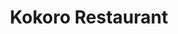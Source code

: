 ---
layout: place
title: "Kokoro Restaurant"
permalink: /colorado/arvada/kokoro-restaurant.html
stateAbbr: CO
stateName: Colorado
cityName: Arvada
seo:
  name: "Kokoro Restaurant"
  type: Restaurant
  links: null
description: "Kokoro Restaurant serves delicious sushi in Arvada, Colorado. Try fresh Japanese dishes for a great dining experience. "
place_id: ChIJsUFc7TSGa4cRyAM70oz8dl0
photos:
  - name: >-
      places/ChIJsUFc7TSGa4cRyAM70oz8dl0/photos/AeeoHcIaeeWFO6Mn8vZh72Tzg03kLwlebJ7Kv9vzMFEEImNdtLx9wDnNLrlMN1VcRBokRWC6Ecjeg4loqBOR_cm7ALwmbVZuUGhOQ-ei-Dnp83F5hKtqHjMfcQlwMCigArQPQuUc8LxxApdXPpM7aO518qzlJPqkls2Kc8jeGiHnb7rkge6vLbN6Nc42H9lGM5GRe1UBYbdonM2KNfjXevBRTaIY6bN5e-8UfbM1FPtnNwZWYeEmOZZcqzXXbJPc4XeDASuQvr93Ezeu1KKpT8b-f7t53kEQKUmwWgB98Fe8R-AfFQ
    widthPx: 555
    heightPx: 370
    authorAttributions:
      - displayName: Kokoro Restaurant
        uri: https://maps.google.com/maps/contrib/108710497348447405913
        photoUri: >-
          https://lh3.googleusercontent.com/a-/ALV-UjWViT9Y69cbH94tO7o_M87rIxIEAkDHWVn_OSfLUyH2ExwvzW83=s100-p-k-no-mo
    flagContentUri: >-
      https://www.google.com/local/imagery/report/?cb_client=maps_api_places.places_api&image_key=!1e10!2sAF1QipMT5vc0GmzMFc68Mh_96Dqapl_Aq27aBT_Ml3FL&hl=en-US
    googleMapsUri: >-
      https://www.google.com/maps/place//data=!3m4!1e2!3m2!1sAF1QipMT5vc0GmzMFc68Mh_96Dqapl_Aq27aBT_Ml3FL!2e10!4m2!3m1!1s0x876b8634ed5c41b1:0x5d76fc8cd23b03c8
  - name: >-
      places/ChIJsUFc7TSGa4cRyAM70oz8dl0/photos/AeeoHcIlDKcLM_0Po92KqkCoY4j8m-Y2BBUNXSrmbdz4cmdJC_NYapdeaWon3mQT5zgW9fXKjFYBSH6oYZsDWtiu82SfY3Pt31aHovTGvCvSKvayg2A_gvtHtOPBCHWnMmzXF6BBpjnth5HYih_fziyc8Vk87g2N8ILRTjLIcLViClUpD4j0ezY8fxzyOFksnkGo1yVoymQCx6rH0oxuHut17VQS1NH7ZkUT3tsDU1m-bTL_nM1Fx25jJFI1VSH2sLXI48HmP6LjekCMdB0Y4OEeirP3-PkxFRclRBEmDSSaHdnBaw
    widthPx: 803
    heightPx: 535
    authorAttributions:
      - displayName: Kokoro Restaurant
        uri: https://maps.google.com/maps/contrib/108710497348447405913
        photoUri: >-
          https://lh3.googleusercontent.com/a-/ALV-UjWViT9Y69cbH94tO7o_M87rIxIEAkDHWVn_OSfLUyH2ExwvzW83=s100-p-k-no-mo
    flagContentUri: >-
      https://www.google.com/local/imagery/report/?cb_client=maps_api_places.places_api&image_key=!1e10!2sAF1QipOc_BkdH6cv0euSFVQFt91CQipjjSPAHE5Z1NCt&hl=en-US
    googleMapsUri: >-
      https://www.google.com/maps/place//data=!3m4!1e2!3m2!1sAF1QipOc_BkdH6cv0euSFVQFt91CQipjjSPAHE5Z1NCt!2e10!4m2!3m1!1s0x876b8634ed5c41b1:0x5d76fc8cd23b03c8
  - name: >-
      places/ChIJsUFc7TSGa4cRyAM70oz8dl0/photos/AeeoHcIye-nQJBpkHImsA0whumq8w-W5Xq-q90faqnm-br7KHEp0T4iWbsh4zwy3KDFYTmdLDtdeOkn6CqHbJy7ohpArvdt8ki7VR-3GvZm1wF1ZffjlbhgW7t_utuuk9KjIqxh_NKCDSppFplllyqEwUyNx0OAp8XlmlDAU-a-3czgP_Yn5u04JLPLB119RsVxz4Gs3jBI-hTkrSxngcXIWZkl9ujrDWveZKZBHK6bTFQLiF2wjxjh0BK7BF9WhyPuOcQVmOO3taVWu_m_lXCMDHIFa2Ug9yMT5wa5-37VUYI8VQ1lqrjn1u3FiDYTYH6crrzo3Aq6ga6A5J5pyaCtu4vdf8dgNiI8eLtw1Mb4J8A1zqTZ2qhQYjeWsu7VtQiLK_OqjEmt3P6ZAEU_Mb52otyeSVqznaT-XsVaAHS2OXOiLX7fr
    widthPx: 4032
    heightPx: 2268
    authorAttributions:
      - displayName: Gaby Perlinger
        uri: https://maps.google.com/maps/contrib/112841405343935558503
        photoUri: >-
          https://lh3.googleusercontent.com/a-/ALV-UjWfaYqLqZB8wtaaPi7ZPygWL4pgEwxcpX39MtgDxAWV0GAbWfcX=s100-p-k-no-mo
    flagContentUri: >-
      https://www.google.com/local/imagery/report/?cb_client=maps_api_places.places_api&image_key=!1e10!2sCIHM0ogKEICAgIDxy6bb3wE&hl=en-US
    googleMapsUri: >-
      https://www.google.com/maps/place//data=!3m4!1e2!3m2!1sCIHM0ogKEICAgIDxy6bb3wE!2e10!4m2!3m1!1s0x876b8634ed5c41b1:0x5d76fc8cd23b03c8
  - name: >-
      places/ChIJsUFc7TSGa4cRyAM70oz8dl0/photos/AeeoHcL5zSP9-hoC-HrvOtm6UIekCjkuxgs6rJjhdfEQTiPH0ssi7USguHr0n1h8Jl8mbWUqnYVvTqA4GfS0dkWRbOe0gjTizG1NQBOGLWBPU1mZJm0eTM2sThrq91UYxLzrmkWbXDkQmv9Yem6JVUD0dOpbPmJWEIh_9sZRdDLmsx1WndCB6aKAJLQl7KtdyraK7lwQv_5Bebz46y-fIz_ML4MUy8WM7hH8htF_3EM9MLIPsIxuevhdIZeQoxnGiZjEXfGKFzDquQz0HJd5Q46WLxQYlbijpEc_xJGNKlmlSYDB0QCi5RxRSAI9Rp3hFGy749WBHGWke5PlnAVbE_W5WTBkzyhvLdPtigEEJJX6MU5jpRbtJg00n9qcjnaeaYylYV76nvxzMq_vaI95mPhPr53soe1S_pAm3LB5MnD4SNo2Fg
    widthPx: 4032
    heightPx: 3024
    authorAttributions:
      - displayName: Nicky Newell
        uri: https://maps.google.com/maps/contrib/106709537148444842964
        photoUri: >-
          https://lh3.googleusercontent.com/a/ACg8ocIO1UyW5jegUdnnyB1c8klp_K0t0D3fHM30Rm9zqVeg04BXqQ=s100-p-k-no-mo
    flagContentUri: >-
      https://www.google.com/local/imagery/report/?cb_client=maps_api_places.places_api&image_key=!1e10!2sCIHM0ogKEICAgIDRxpSQVw&hl=en-US
    googleMapsUri: >-
      https://www.google.com/maps/place//data=!3m4!1e2!3m2!1sCIHM0ogKEICAgIDRxpSQVw!2e10!4m2!3m1!1s0x876b8634ed5c41b1:0x5d76fc8cd23b03c8
  - name: >-
      places/ChIJsUFc7TSGa4cRyAM70oz8dl0/photos/AeeoHcLHYJtlBX8IjNzagj0hlkEW2mPOnvR3gf1j-TSyllOm3c5jSor3zk9PlStDDF_23p1ChlKP7SR0Dn2Y4_C1Hu8CGZ9aQh-FtEk-147o1WaDR9Ar6Hb38nuYC5APo1k9YRwqd_7r5hC5n8s8cpyAxJIu6aOkzyMviZnq7EQjRrdJI-xPHuWxXhsjSdUfDXn5pEQ8ttSJA6hbXMToGxUj4hzNOs-juzqf2ryvTwokmA-hLfKFe_x6S8pFJcCUsBBwXfjNGGfhIfK_PZRnCGEKvR3qzUBIhD9N6mYsokuo7IHoYvt5aluKefKLR0Mwkyxjgr1gZVFexOfnuTyGZjvzqjGLdx0EGl65zZTAs3HL3osJ16adjakeYwcY9hBHdPPrtndxZRwICyHEzlTok3Cp7KaGQ4ZMsykfnxdmMuUd1d5DFA
    widthPx: 4000
    heightPx: 3000
    authorAttributions:
      - displayName: David Zou
        uri: https://maps.google.com/maps/contrib/103859572299821542589
        photoUri: >-
          https://lh3.googleusercontent.com/a-/ALV-UjVwZpMFZGJhVplBzkKdEM0RdnkZgcumVjygrvobVC8OCzaoeMU=s100-p-k-no-mo
    flagContentUri: >-
      https://www.google.com/local/imagery/report/?cb_client=maps_api_places.places_api&image_key=!1e10!2sCIHM0ogKEICAgICL55_BaQ&hl=en-US
    googleMapsUri: >-
      https://www.google.com/maps/place//data=!3m4!1e2!3m2!1sCIHM0ogKEICAgICL55_BaQ!2e10!4m2!3m1!1s0x876b8634ed5c41b1:0x5d76fc8cd23b03c8
  - name: >-
      places/ChIJsUFc7TSGa4cRyAM70oz8dl0/photos/AeeoHcIsYIjrH2DLbNeEBUUy6i9BT3Z_IzUZv6EQru-KYkbRNHd1vDYSMQjXc6OB0HVHzfpXlhUWG-Zy2MdqHlSbPkHuGo007ypXfMx-LkfexHu1coDE-moE8UbalZv_PtsygFBe5P2_cN1nyx0BBZ6fe_Lm7tSE2ohbRmH5v94Mvvg70_vNL37RjG4lrNP1d7LDLEyBfqtyJfKxBu8UJ9gmZB1z0Gjqykbv4S3QN3RP0mI_KDGVGMLfeEufQ5tYqWrOQh8dcIbdWvM91vmVNamrq1fNzxKFWDGp9Y8D3becQjkGOFQZioIXGLU61KZAoe6-PdRXs8mOVVEYveSCPp8x-o00T8GVuNU99xLEaUM08phFMRP2yR3apqSS8-V85vPTzvT_Hd-TOBTlCYoEkO0ydFn5qhHfikopmVPwA4sU6OrTDwU1
    widthPx: 2268
    heightPx: 4032
    authorAttributions:
      - displayName: Patrick Tully
        uri: https://maps.google.com/maps/contrib/116237923258753194844
        photoUri: >-
          https://lh3.googleusercontent.com/a/ACg8ocKM28HBIu_mg2gScNueK5oeo8eh9ecuQ5aKWI00ejtfLFQVP_mG=s100-p-k-no-mo
    flagContentUri: >-
      https://www.google.com/local/imagery/report/?cb_client=maps_api_places.places_api&image_key=!1e10!2sCIHM0ogKEICAgICJhMfvtQE&hl=en-US
    googleMapsUri: >-
      https://www.google.com/maps/place//data=!3m4!1e2!3m2!1sCIHM0ogKEICAgICJhMfvtQE!2e10!4m2!3m1!1s0x876b8634ed5c41b1:0x5d76fc8cd23b03c8
  - name: >-
      places/ChIJsUFc7TSGa4cRyAM70oz8dl0/photos/AeeoHcIYmnZ_7SRjtU8Y6_TyVD-Zcl7hP2cNbLh0ZU3HutGv0Ed3few_V7nn8seiZ25RwxfO-ujpe17UqJVhOHXdvTI4v36BrwRoMcgMvok2HJIzpOF456KH90v2Xs035e2FOFSsk9NyAya-_lc2c-YraEVu7d5Cocb-KPfHjgo_BRRQSu5I4VwWO_09N-B70PY6HRvQV_H6hAmegpPAggY92BohBuHbUuMplH7S-_0fTHcMokKiCL0nh0Hm54ZghW2GncLhQZzqdPQ9Wr9hbR8vp1L82zxiZeP34-itmBsCrqhHFYvkCC8OKCselyy452BIAj41CAuv_jPdIKy8J3tOQAtRHaLsKLcYZOHREMkJEzTThhOQHrKkcz8KxVCHUXqaYWsx_HS-I0iVEcUTNYvTlVF7iWAB63d6YqOwH6w8k3siDg
    widthPx: 3000
    heightPx: 4000
    authorAttributions:
      - displayName: TrailBlazer5280
        uri: https://maps.google.com/maps/contrib/116407566884175176787
        photoUri: >-
          https://lh3.googleusercontent.com/a-/ALV-UjXu9j6_EVKvXYipudPscJsxYSpn517ohcAg9ojMhKxvHREDWhg=s100-p-k-no-mo
    flagContentUri: >-
      https://www.google.com/local/imagery/report/?cb_client=maps_api_places.places_api&image_key=!1e10!2sCIHM0ogKEICAgID2nKnzZg&hl=en-US
    googleMapsUri: >-
      https://www.google.com/maps/place//data=!3m4!1e2!3m2!1sCIHM0ogKEICAgID2nKnzZg!2e10!4m2!3m1!1s0x876b8634ed5c41b1:0x5d76fc8cd23b03c8
  - name: >-
      places/ChIJsUFc7TSGa4cRyAM70oz8dl0/photos/AeeoHcIripQng656e3jXGxh1OHjFdsHRqEMk6Pw380TpySsc5w3nMvyanhiq10xSZfKe9iwsZIT_VPaKoKZZbkfiEe8MSO4t7tFuv5RJnabwZVF9KjqD9Ck08A9GQIYyDOfJsGSLcR1Z5iVOY3zlwjFr0zu_V1Sj3z2GQblHhVgSVo3eimpY8tsv7NW4a-0c41L9lAtxzfWZxxm9J89HHCIU5WkLW4qJ3ZrTDFJSyGs2ZQrONO-grtW5wczFfUfr40O2zPGHHmj8k0HpO-3kCg3AyUh_w7uhvvuMCJDVhtdYA4h_Ig
    widthPx: 960
    heightPx: 640
    authorAttributions:
      - displayName: Kokoro Restaurant
        uri: https://maps.google.com/maps/contrib/108710497348447405913
        photoUri: >-
          https://lh3.googleusercontent.com/a-/ALV-UjWViT9Y69cbH94tO7o_M87rIxIEAkDHWVn_OSfLUyH2ExwvzW83=s100-p-k-no-mo
    flagContentUri: >-
      https://www.google.com/local/imagery/report/?cb_client=maps_api_places.places_api&image_key=!1e10!2sAF1QipPWNBprhliDoGZhbmQQVWPVII0u1pX8dg5w7lvt&hl=en-US
    googleMapsUri: >-
      https://www.google.com/maps/place//data=!3m4!1e2!3m2!1sAF1QipPWNBprhliDoGZhbmQQVWPVII0u1pX8dg5w7lvt!2e10!4m2!3m1!1s0x876b8634ed5c41b1:0x5d76fc8cd23b03c8
  - name: >-
      places/ChIJsUFc7TSGa4cRyAM70oz8dl0/photos/AeeoHcLR8lparPPsGMuObBEe_eGo5v49MT9JKJbFLmxGQR1pfgp3B4ktvFX4wdiF3xnG21XHmPBb1MTnksz_VzAIaaHZ2J4vOMEzYBrD07hXAoPH--hfPpnWUeFVPAva10n2EFjZReJei_ENXJ2NsTDtWrqNSaNl0_xGqTgHw0T_rRKtBCBOIDUFxw4ue5ob8l4LJ4-qUcxIcmZrDUcIaTmSzYlhGZbq9p5TCbVzg42MCENI0NmG2ql8_lgZbRPY2oePmSclqHbDWgRANHWWOPjflD6nK9226tvH0m4Vzfln2y8bnYc0evqyZKEX3oPgGkQlJbrT7yyrKwfulYwBFvnNYucp4D8Py53vjQgxgefgLgCnvE5pg9R1uSCajnIiAwvuTiokz9fPlGYGIZgBjLn4qKj3G7aRhEmUgdgoBDxEyFY
    widthPx: 348
    heightPx: 348
    authorAttributions:
      - displayName: Lucy Shoup
        uri: https://maps.google.com/maps/contrib/104359205061952272671
        photoUri: >-
          https://lh3.googleusercontent.com/a/ACg8ocLtlV1ZwkWRSQH_mf3oKKyIrlLwDkWrSD_Wy2DjamFNAhEXuA=s100-p-k-no-mo
    flagContentUri: >-
      https://www.google.com/local/imagery/report/?cb_client=maps_api_places.places_api&image_key=!1e10!2sCIHM0ogKEICAgICJnY-5bg&hl=en-US
    googleMapsUri: >-
      https://www.google.com/maps/place//data=!3m4!1e2!3m2!1sCIHM0ogKEICAgICJnY-5bg!2e10!4m2!3m1!1s0x876b8634ed5c41b1:0x5d76fc8cd23b03c8
  - name: >-
      places/ChIJsUFc7TSGa4cRyAM70oz8dl0/photos/AeeoHcJXgfPvP-NtVIe7x4EqaOQWwT50UA3UY8FCf7lpYFTfa3ICAPm951waQcys3t48tTfyik1GdjCe_RZPweWxLDdEBJyYiybe7JwiUxkw-_u4HBotZIeHkmN8AI1MPSU_ipJ8nlsXSPLCAqQT5taA0fHGgC-ipjfF8W0W5niBVYc_St8EKDstORasWRJcHVIzz630nURo3pJoTt9nbVmNbR5GMhqquemvLNTPM_R137mLTS-1RdB3O3PR_3qdwc4AkuNiEw57mRTdtm1EJjzq7hCu7M3tAxfniypjFKWYvvW3aDcaaDC52qN0Lk-i8eiE24xWJTn_qS2Jb-jpIO-KwhBqIcM774zhX3XZEb1RpealOBJW1ogD8dsy9xXx0x5fMPQ8x0_7ytEEKc-bzylDfwbOgzsehTYJ6_oVj8eP5PN_BxD1
    widthPx: 4000
    heightPx: 3000
    authorAttributions:
      - displayName: Kim A
        uri: https://maps.google.com/maps/contrib/113965171159782134470
        photoUri: >-
          https://lh3.googleusercontent.com/a-/ALV-UjWGUEAVnH3roWbIFNsX_tTTtMa7qj3dZuYpPEFePX4ouuKUuaA=s100-p-k-no-mo
    flagContentUri: >-
      https://www.google.com/local/imagery/report/?cb_client=maps_api_places.places_api&image_key=!1e10!2sCIHM0ogKEICAgICxxY-XuQE&hl=en-US
    googleMapsUri: >-
      https://www.google.com/maps/place//data=!3m4!1e2!3m2!1sCIHM0ogKEICAgICxxY-XuQE!2e10!4m2!3m1!1s0x876b8634ed5c41b1:0x5d76fc8cd23b03c8
address: 5535 Wadsworth Blvd, Arvada, CO 80002, USA
street: 5535 Wadsworth Blvd
city: Arvada
state: CO
zip: '80002'
country: USA
neighborhood: I-70 Corridor
latitude: '39.797318'
longitude: '-105.077744'
accessibility_options:
  wheelchairAccessibleParking: true
  wheelchairAccessibleEntrance: true
  wheelchairAccessibleRestroom: true
  wheelchairAccessibleSeating: true
business_status: OPERATIONAL
name: Kokoro Restaurant
google_maps_links:
  directionsUri: >-
    https://www.google.com/maps/dir//''/data=!4m7!4m6!1m1!4e2!1m2!1m1!1s0x876b8634ed5c41b1:0x5d76fc8cd23b03c8!3e0
  placeUri: https://maps.google.com/?cid=6734847974531859400
  writeAReviewUri: >-
    https://www.google.com/maps/place//data=!4m3!3m2!1s0x876b8634ed5c41b1:0x5d76fc8cd23b03c8!12e1
  reviewsUri: >-
    https://www.google.com/maps/place//data=!4m4!3m3!1s0x876b8634ed5c41b1:0x5d76fc8cd23b03c8!9m1!1b1
  photosUri: >-
    https://www.google.com/maps/place//data=!4m3!3m2!1s0x876b8634ed5c41b1:0x5d76fc8cd23b03c8!10e5
primary_type: Japanese Restaurant
opening_hours:
  regular: null
  current: null
secondary_opening_hours:
  regular:
    weekdayDescriptions: null
    type: null
  current:
    weekdayDescriptions: null
    type: null
phone: null
price_level: null
price_range: null
rating: null
rating_count: 0
website: null
reviews: null
parking_options: null
payment_options: null
allow_dogs: null
curbside_pickup: null
delivery: null
dine_in: null
good_for_children: null
good_for_groups: null
good_for_sports: null
live_music: null
menu_for_children: null
outdoor_seating: null
reservable: null
restroom: null
serves_beer: null
serves_breakfast: null
serves_brunch: null
serves_cocktails: null
serves_coffee: null
serves_dinner: null
serves_dessert: null
serves_lunch: null
serves_vegetarian_food: null
serves_wine: null
takeout: null
summary: null

---